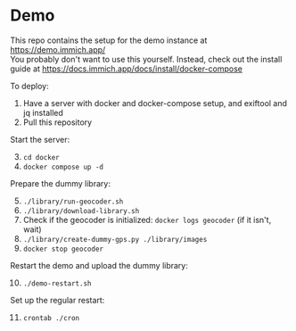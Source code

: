 # Demo
This repo contains the setup for the demo instance at https://demo.immich.app/  
You probably don't want to use this yourself. Instead, check out the install guide at https://docs.immich.app/docs/install/docker-compose

To deploy:
1. Have a server with docker and docker-compose setup, and exiftool and jq installed
2. Pull this repository

Start the server:

3. `cd docker`
4. `docker compose up -d`

Prepare the dummy library:

5. `./library/run-geocoder.sh`
6. `./library/download-library.sh`
7. Check if the geocoder is initialized: `docker logs geocoder` (if it isn't, wait)
8. `./library/create-dummy-gps.py ./library/images`
9. `docker stop geocoder`

Restart the demo and upload the dummy library:

10. `./demo-restart.sh`

Set up the regular restart:

11. `crontab ./cron`
